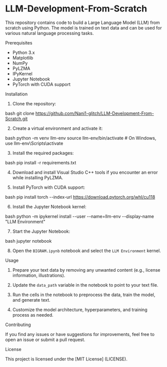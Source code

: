 # LLM-Development-From-Scratch

This repository contains code to build a Large Language Model (LLM) from scratch using Python. The model is trained on text data and can be used for various natural language processing tasks.

 Prerequisites

- Python 3.x
- Matplotlib
- NumPy
- PyLZMA
- IPyKernel
- Jupyter Notebook
- PyTorch with CUDA support

 Installation

1. Clone the repository:

bash
git clone https://github.com/Nani1-glitch/LLM-Development-From-Scratch.git


2. Create a virtual environment and activate it:

bash
python -m venv llm-env
source llm-env/bin/activate  # On Windows, use llm-env\Scripts\activate


3. Install the required packages:

bash
pip install -r requirements.txt


4. Download and install Visual Studio C++ tools if you encounter an error while installing PyLZMA.

5. Install PyTorch with CUDA support:

bash
pip install torch --index-url https://download.pytorch.org/whl/cu118


6. Install the Jupyter Notebook kernel:

bash
python -m ipykernel install --user --name=llm-env --display-name "LLM Environment"


7. Start the Jupyter Notebook:

bash
jupyter notebook


8. Open the `BIGRAM.ipynb` notebook and select the `LLM Environment` kernel.

 Usage

1. Prepare your text data by removing any unwanted content (e.g., license information, illustrations).

2. Update the `data_path` variable in the notebook to point to your text file.

3. Run the cells in the notebook to preprocess the data, train the model, and generate text.

4. Customize the model architecture, hyperparameters, and training process as needed.

 Contributing

If you find any issues or have suggestions for improvements, feel free to open an issue or submit a pull request.

 License

This project is licensed under the [MIT License] (LICENSE).


